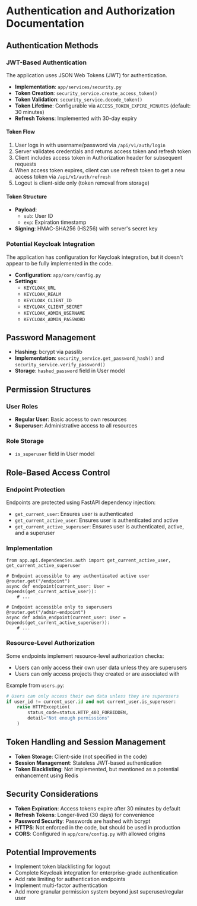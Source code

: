 # Authentication and Authorization Documentation

## Authentication Methods

### JWT-Based Authentication

The application uses JSON Web Tokens (JWT) for authentication.

- **Implementation**: `app/services/security.py`
- **Token Creation**: `security_service.create_access_token()`
- **Token Validation**: `security_service.decode_token()`
- **Token Lifetime**: Configurable via `ACCESS_TOKEN_EXPIRE_MINUTES` (default: 30 minutes)
- **Refresh Tokens**: Implemented with 30-day expiry

#### Token Flow

1. User logs in with username/password via `/api/v1/auth/login`
2. Server validates credentials and returns access token and refresh token
3. Client includes access token in Authorization header for subsequent requests
4. When access token expires, client can use refresh token to get a new access token via `/api/v1/auth/refresh`
5. Logout is client-side only (token removal from storage)

#### Token Structure

- **Payload**:
    - `sub`: User ID
    - `exp`: Expiration timestamp
- **Signing**: HMAC-SHA256 (HS256) with server's secret key

### Potential Keycloak Integration

The application has configuration for Keycloak integration, but it doesn't appear to be fully implemented in the code.

- **Configuration**: `app/core/config.py`
- **Settings**:
    - `KEYCLOAK_URL`
    - `KEYCLOAK_REALM`
    - `KEYCLOAK_CLIENT_ID`
    - `KEYCLOAK_CLIENT_SECRET`
    - `KEYCLOAK_ADMIN_USERNAME`
    - `KEYCLOAK_ADMIN_PASSWORD`

## Password Management

- **Hashing**: bcrypt via passlib
- **Implementation**: `security_service.get_password_hash()` and `security_service.verify_password()`
- **Storage**: `hashed_password` field in User model

## Permission Structures

### User Roles

- **Regular User**: Basic access to own resources
- **Superuser**: Administrative access to all resources

### Role Storage

- `is_superuser` field in User model

## Role-Based Access Control

### Endpoint Protection

Endpoints are protected using FastAPI dependency injection:

- `get_current_user`: Ensures user is authenticated
- `get_current_active_user`: Ensures user is authenticated and active
- `get_current_active_superuser`: Ensures user is authenticated, active, and a superuser

### Implementation

```
from app.api.dependencies.auth import get_current_active_user, get_current_active_superuser

# Endpoint accessible to any authenticated active user
@router.get("/endpoint")
async def endpoint(current_user: User = Depends(get_current_active_user)):
    # ...

# Endpoint accessible only to superusers
@router.get("/admin-endpoint")
async def admin_endpoint(current_user: User = Depends(get_current_active_superuser)):
    # ...
```

### Resource-Level Authorization

Some endpoints implement resource-level authorization checks:

- Users can only access their own user data unless they are superusers
- Users can only access projects they created or are associated with

Example from `users.py`:

```python
# Users can only access their own data unless they are superusers
if user_id != current_user.id and not current_user.is_superuser:
    raise HTTPException(
        status_code=status.HTTP_403_FORBIDDEN,
        detail="Not enough permissions"
    )
```

## Token Handling and Session Management

- **Token Storage**: Client-side (not specified in the code)
- **Session Management**: Stateless JWT-based authentication
- **Token Blacklisting**: Not implemented, but mentioned as a potential enhancement using Redis

## Security Considerations

- **Token Expiration**: Access tokens expire after 30 minutes by default
- **Refresh Tokens**: Longer-lived (30 days) for convenience
- **Password Security**: Passwords are hashed with bcrypt
- **HTTPS**: Not enforced in the code, but should be used in production
- **CORS**: Configured in `app/core/config.py` with allowed origins

## Potential Improvements

- Implement token blacklisting for logout
- Complete Keycloak integration for enterprise-grade authentication
- Add rate limiting for authentication endpoints
- Implement multi-factor authentication
- Add more granular permission system beyond just superuser/regular user